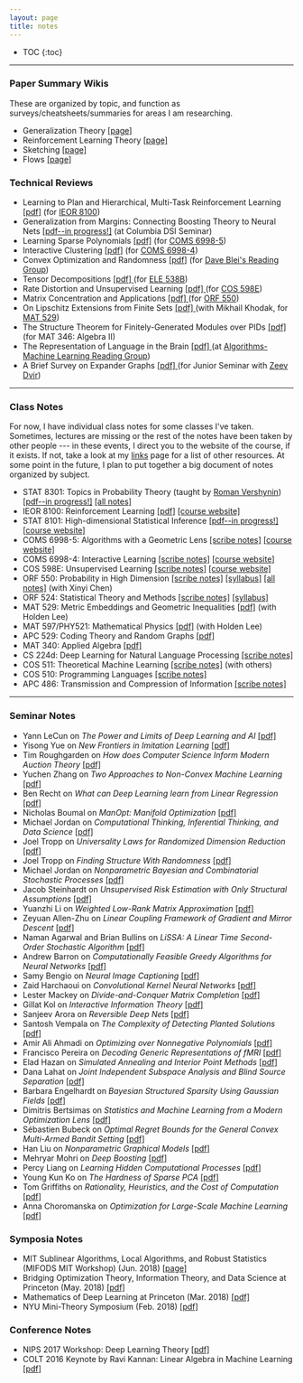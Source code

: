 ```yaml
---
layout: page
title: notes
---
```



<!-- example of the message class
<p class="message">
  My name is Kiran Vodrahalli. 
</p>
-->

<!-- MAKE WEBSITE WIDER --> 

* TOC
{:toc}

___

### Paper Summary Wikis
These are organized by topic, and function as surveys/cheatsheets/summaries for areas I am researching. 

* Generalization Theory [[page]](wiki_topic_surveys/Generalization/)
* Reinforcement Learning Theory [[page]](wiki_topic_surveys/RL/)
* Sketching [[page]](wiki_topic_surveys/Sketching/)
* Flows [[page]](wiki_topic_surveys/Flows/)

### Technical Reviews

* Learning to Plan and Hierarchical, Multi-Task Reinforcement Learning [[pdf]](ieor8100_project.pdf) (for [IEOR 8100](https://ieor8100.github.io/rl/))
* Generalization from Margins: Connecting Boosting Theory to Neural Nets [[pdf--in progress!]](margins_generalization_boosting_nn.pdf) (at Columbia DSI Seminar)
* Learning Sparse Polynomials [[pdf]](alggeo_project.pdf) (for [COMS 6998-5](https://ilyaraz.org/static/class/))
* Interactive Clustering [[pdf]](interactive_clustering.pdf) (for [COMS 6998-4](http://www.cs.columbia.edu/~djhsu/coms6998-f17/))
* Convex Optimization and Randomness [[pdf]](convex_opt_bubeck_ch6.pdf) (for [Dave Blei's Reading Group](https://groups.google.com/forum/#!forum/columbia-ml-reading))
* Tensor Decompositions <a href="{{site.baseurl }}/notes/tensor_writeup.pdf" title="tensor_decomp"> [pdf] </a> (for [ELE 538B](http://www.princeton.edu/~yc5/ele538b_sparsity/))
* Rate Distortion and Unsupervised Learning <a href="{{site.baseurl }}/notes/rate-distortion_presentation.pdf" title="rate_distortion"> [pdf] </a> (for [COS 598E](http://www.cs.princeton.edu/courses/archive/spring17/cos598E/))
* Matrix Concentration and Applications <a href="{{site.baseurl }}/notes/final_project_matrix_concentration.pdf" title="matrix_concentration"> [pdf] </a> (for [ORF 550](http://www.princeton.edu/~rvan/syllabus570.pdf))
* On Lipschitz Extensions from Finite Sets <a href="{{ site.baseurl }}/notes/lipschitz_finite_sets.pdf" title="naor_lipschitz"> [pdf] </a> (with Mikhail Khodak, for [MAT 529](http://web.math.princeton.edu/~naor/))
* The Structure Theorem for Finitely-Generated Modules over PIDs <a href="{{ site.baseurl }}/notes/346_modules_over_PIDs.pdf" title="modules_PIDS"> [pdf] </a> (for MAT 346: Algebra II)
* The Representation of Language in the Brain <a href="{{ site.baseurl }}/notes/alg-ml-mitchell-talk.pdf" title="alg-ml1"> [pdf] </a> (at [Algorithms-Machine Learning Reading Group](http://theory.cs.princeton.edu/algmlreadinggroup.html))
* A Brief Survey on Expander Graphs <a href="{{ site.baseurl }}/notes/jsem2015paper.pdf" title="jsem"> [pdf] </a> (for Junior Seminar with [Zeev Dvir](http://www.cs.princeton.edu/~zdvir/))

---

### Class Notes

For now, I have individual class notes for some classes I've taken. Sometimes, lectures are missing or the rest of the notes have been taken by other people --- in these events, I direct you to the website of the course, if it exists. If not, take a look at my [links]({{site.baseurl}}/links) page for a list of other resources. At some point in the future, I plan to put together a big document of notes organized by subject. 

* STAT 8301: Topics in Probability Theory (taught by [Roman Vershynin](https://www.math.uci.edu/~rvershyn/)) [[pdf--in progress!]](vershynin_HDP.pdf) [[all notes]](https://www.math.uci.edu/~rvershyn/papers/HDP-book/HDP-book.pdf)
* IEOR 8100: Reinforcement Learning <a href= "{{ site.baseurl }}/notes/rl-notes.pdf" title="RL">[pdf]</a> [[course website]](https://ieor8100.github.io/rl/)
* STAT 8101: High-dimensional Statistical Inference <a href= "{{ site.baseurl }}/notes/high-dim-stat-inference-notes.pdf" title="high-dim-stats">[pdf--in progress!]</a> [[course website]](http://www.columbia.edu/~my2550/HDSI-2018/HDSI.html)
* COMS 6998-5: Algorithms with a Geometric Lens <a href= "{{ site.baseurl }}/notes/alggeo_scribe_9_25_17.pdf" title="alg-geo">[scribe notes]</a> [[course website]](https://ilyaraz.org/static/class/)
* COMS 6998-4: Interactive Learning <a href= "{{ site.baseurl }}/notes/imitation_learning_notes.pdf" title="imitation">[scribe notes]</a> [[course website]](http://www.cs.columbia.edu/~djhsu/coms6998-f17/)
* COS 598E: Unsupervised Learning <a href= "{{ site.baseurl }}/notes/cos598E_lec2.pdf" title="cos598E">[scribe notes]</a> [[course website]](http://www.cs.princeton.edu/courses/archive/spring17/cos598E/)
* ORF 550: Probability in High Dimension <a href= "{{ site.baseurl }}/notes/ORF550_scribe_dec2.pdf" title="orf550">[scribe notes]</a> [[syllabus]](http://www.princeton.edu/~rvan/syllabus570.pdf) [[all notes]](http://www.princeton.edu/~rvan/APC550.pdf) (with Xinyi Chen)
* ORF 524: Statistical Theory and Methods <a href= "{{ site.baseurl }}/notes/orf524_scribe.pdf" title="orf524">[scribe notes]</a> [[syllabus]](http://www.princeton.edu/~samory/Courses/Syllabus524.pdf)
* MAT 529: Metric Embeddings and Geometric Inequalities <a href= "{{ site.baseurl }}/notes/mat529_notes.pdf" title="529metric">[pdf]</a> (with Holden Lee)
* MAT 597/PHY521: Mathematical Physics <a href= "{{ site.baseurl }}/notes/mat597_notes.pdf" title="529randomgraphs">[pdf]</a> (with Holden Lee)
* APC 529: Coding Theory and Random Graphs <a href= "{{ site.baseurl }}/notes/529_random-graphs.pdf" title="529randomgraphs">[pdf]</a>
* MAT 340: Applied Algebra <a href= "{{ site.baseurl }}/notes/340_notes.pdf" title="340alg">[pdf]</a> 
* CS 224d: Deep Learning for Natural Language Processing [[scribe notes]](liveTeX/socher_last_lec_224d.pdf) 
* COS 511: Theoretical Machine Learning <a href= "http://www.cs.princeton.edu/courses/archive/spring15/cos511/" title= "cos511"> [scribe notes]</a> (with others)
* COS 510: Programming Languages <a href= "{{ site.baseurl }}/notes/curry_howard_cos510notes.pdf" title="cos510notes"> [scribe notes] </a> 
* APC 486: Transmission and Compression of Information <a href= "{{ site.baseurl }}/notes/apc486_kiran_scribe_notes.pdf" title="apc486notes"> [scribe notes] </a>

---

### Seminar Notes

<!-- add seminar names and organize by them (e.g., Princeton Alg-ML; Columbia CS) --> 

* Yann LeCun on *The Power and Limits of Deep Learning and AI* [[pdf]](liveTeX/yann_lecun_nov20.pdf)
* Yisong Yue on *New Frontiers in Imitation Learning* [[pdf]](liveTeX/yisong_yue_imitation_nov_03.pdf)
* Tim Roughgarden on *How does Computer Science Inform Modern Auction Theory* [[pdf]](liveTeX/roughgarden_nov_01.pdf)
* Yuchen Zhang on *Two Approaches to Non-Convex Machine Learning* [[pdf]](liveTeX/yuchen_zhang_9_22_17.pdf)
* Ben Recht on *What can Deep Learning learn from Linear Regression* [[pdf]](liveTeX/ben_recht_9_22_17.pdf)
* Nicholas Boumal on *ManOpt: Manifold Optimization* <a href = "{{ site.baseurl }}/notes/liveTeX/boumal_manopt.pdf">[pdf]</a>
* Michael Jordan on *Computational Thinking, Inferential Thinking, and Data Science* <a href = "{{ site.baseurl }}/notes/liveTeX/mike_jordan_general.pdf">[pdf]</a>
* Joel Tropp on *Universality Laws for Randomized Dimension Reduction* <a href = "{{ site.baseurl }}/notes/liveTeX/tropp_algml.pdf">[pdf]</a>
* Joel Tropp on *Finding Structure With Randomness* <a href = "{{ site.baseurl }}/notes/liveTeX/tropp_structure_rand.pdf">[pdf]</a>
* Michael Jordan on *Nonparametric Bayesian and Combinatorial Stochastic Processes* <a href = "{{ site.baseurl }}/notes/liveTeX/michael_jordan_bayes.pdf">[pdf]</a>
* Jacob Steinhardt on *Unsupervised Risk Estimation with Only Structural Assumptions* <a href = "{{ site.baseurl }}/notes/liveTeX/steinhardt.pdf">[pdf]</a>
* Yuanzhi Li on *Weighted Low-Rank Matrix Approximation* <a href = "{{ site.baseurl }}/notes/liveTeX/yuanzhi_weighted_svd.pdf">[pdf]</a>
* Zeyuan Allen-Zhu on *Linear Coupling Framework of Gradient and Mirror Descent* <a href = "{{ site.baseurl }}/notes/liveTeX/zeyuan_opt_talk.pdf">[pdf]</a>
* Naman Agarwal and Brian Bullins on *LiSSA: A Linear Time Second-Order Stochastic Algorithm* <a href = "{{ site.baseurl }}/notes/liveTeX/linear_stoc_opt.pdf">[pdf]</a> 
* Andrew Barron on *Computationally Feasible Greedy Algorithms for Neural Networks* <a href = "{{ site.baseurl }}/notes/liveTeX/barron_nns.pdf">[pdf]</a>
* Samy Bengio on *Neural Image Captioning* <a href = "{{ site.baseurl }}/notes/liveTeX/neural_image_captioning.pdf">[pdf]</a>
* Zaid Harchaoui on *Convolutional Kernel Neural Networks* <a href = "{{ site.baseurl }}/notes/liveTeX/convolutional_kernel_nns.pdf">[pdf]</a>
* Lester Mackey on *Divide-and-Conquer Matrix Completion* <a href = "{{ site.baseurl }}/notes/liveTeX/lester_mackey_matrix_completion_concentration.pdf">[pdf]</a>
* Gillat Kol on *Interactive Information Theory* <a href = "{{ site.baseurl }}/notes/liveTeX/interactive_info_theory_gillat_kol.pdf">[pdf]</a> 
* Sanjeev Arora on *Reversible Deep Nets* <a href = "{{ site.baseurl }}/notes/liveTeX/deepnets-reversible-arora.pdf" title="deepnets-reversible-arora">[pdf]</a>
* Santosh Vempala on *The Complexity of Detecting Planted Solutions* <a href = "{{ site.baseurl }}/notes/liveTeX/planted-graph-vempala.pdf" title="vempala">[pdf]</a>
* Amir Ali Ahmadi on *Optimizing over Nonnegative Polynomials* <a href= "{{ site.baseurl }}/notes/liveTeX/ahmadi.pdf" title="ahmadi">[pdf]</a>
* Francisco Pereira on *Decoding Generic Representations of fMRI* <a href= "{{ site.baseurl }}/notes/liveTeX/pereira-words.pdf" title="pereira-words">[pdf]</a>
* Elad Hazan on *Simulated Annealing and Interior Point Methods* <a href= "{{ site.baseurl }}/notes/liveTeX/hazan-annealing.pdf" title="hazan-annealing">[pdf]</a> 
* Dana Lahat on *Joint Independent Subspace Analysis and Blind Source Separation* <a href= "{{ site.baseurl }}/notes/liveTeX/joint-ISA.pdf" title="joint-ISA">[pdf]</a>
* Barbara Engelhardt on *Bayesian Structured Sparsity Using Gaussian Fields* <a href= "{{ site.baseurl }}/notes/liveTeX/engelhardt_pni.pdf" title="engelhardt-pni-liveTeX">[pdf]</a>
* Dimitris Bertsimas on *Statistics and Machine Learning from a Modern Optimization Lens* <a href= "{{ site.baseurl }}/notes/liveTeX/SML_modern_optimization.pdf" title="MIOliveTeX">[pdf]</a>
* Sébastien Bubeck on *Optimal Regret Bounds for the General Convex Multi-Armed Bandit Setting* <a href= "{{ site.baseurl }}/notes/liveTeX/bubeck_talk.pdf" title="bubeckliveTeX">[pdf]</a>
* Han Liu on *Nonparametric Graphical Models* <a href= "{{ site.baseurl }}/notes/liveTeX/han_liu_pni.pdf" title="hanliuliveTeX">[pdf]</a>
* Mehryar Mohri on *Deep Boosting* <a href= "{{ site.baseurl }}/notes/liveTeX/deep_boosting.pdf" title="mohriliveTeX">[pdf]</a>
* Percy Liang on *Learning Hidden Computational Processes* <a href= "{{ site.baseurl }}/notes/liveTeX/percy_liang_talk.pdf" title="percyliangliveTeX">[pdf]</a>
* Young Kun Ko on *The Hardness of Sparse PCA*  <a href= "{{ site.baseurl }}/notes/liveTeX/braverman_sparse_PCA.pdf" title="sparsepcaliveTeX">[pdf]</a>
* Tom Griffiths on *Rationality, Heuristics, and the Cost of Computation* <a href= "{{ site.baseurl }}/notes/liveTeX/griffiths_rationality_heuristics_computationcost_berkeley.pdf" title="griffithsliveTeX">[pdf]</a> 
* Anna Choromanska on *Optimization for Large-Scale Machine Learning* <a href= "{{ site.baseurl }}/notes/liveTeX/choromanska_deeplearning.pdf" title="choromanskaliveTeX">[pdf]</a>

### Symposia Notes

* MIT Sublinear Algorithms, Local Algorithms, and Robust Statistics (MIFODS MIT Workshop) (Jun. 2018) [[page]](liveTeX/MITsublinear2018/)
* Bridging Optimization Theory, Information Theory, and Data Science at Princeton (May. 2018) [[pdf]](liveTeX/bridging_opt_info_theory_data_sci.pdf)
* Mathematics of Deep Learning at Princeton (Mar. 2018) [[pdf]](liveTeX/mathematics_of_deep_learning_pton.pdf)
* NYU Mini-Theory Symposium (Feb. 2018) [[pdf]](liveTeX/nyu_theory_symp_02_02_18.pdf)

### Conference Notes

* NIPS 2017 Workshop: Deep Learning Theory [[pdf]](liveTeX/nips17_workshop_talk.pdf)
* COLT 2016 Keynote by Ravi Kannan: Linear Algebra in Machine Learning <a href = "{{ site.baseurl }}/notes/liveTeX/ravi_kannan.pdf">[pdf]</a>
